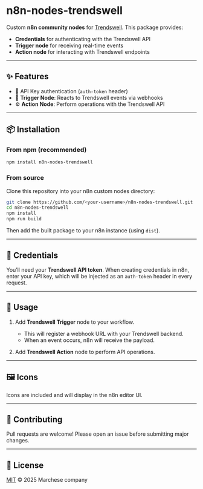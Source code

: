 # n8n-nodes-trendswell

Custom **n8n community nodes** for [Trendswell](https://app.trendswell.ai).
This package provides:

- **Credentials** for authenticating with the Trendswell API
- **Trigger node** for receiving real-time events
- **Action node** for interacting with Trendswell endpoints

---

## ✨ Features

- 🔑 API Key authentication (`auth-token` header)
- 📡 **Trigger Node**: Reacts to Trendswell events via webhooks
- ⚙️ **Action Node**: Perform operations with the Trendswell API

---

## 📦 Installation

### From npm (recommended)

```bash
npm install n8n-nodes-trendswell
```

### From source

Clone this repository into your n8n custom nodes directory:

```bash
git clone https://github.com/<your-username>/n8n-nodes-trendswell.git
cd n8n-nodes-trendswell
npm install
npm run build
```

Then add the built package to your n8n instance (using `dist`).

---

## 🔑 Credentials

You’ll need your **Trendswell API token**.
When creating credentials in n8n, enter your API key, which will be injected as an `auth-token` header in every request.

---

## 🚀 Usage

1. Add **Trendswell Trigger** node to your workflow.

   - This will register a webhook URL with your Trendswell backend.
   - When an event occurs, n8n will receive the payload.

2. Add **Trendswell Action** node to perform API operations.

---

## 🖼️ Icons

Icons are included and will display in the n8n editor UI.

---

## 🤝 Contributing

Pull requests are welcome! Please open an issue before submitting major changes.

---

## 📄 License

[MIT](LICENSE) © 2025 Marchese company

